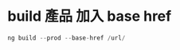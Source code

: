 build 產品 加入 base href
=========================

~~~typeScript
ng build --prod --base-href /url/
~~~